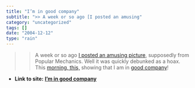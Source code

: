 ```yaml
---
title: "I’m in good company"
subtitle: ">> A week or so ago [I posted an amusing"
category: "uncategorized"
tags: []
date: "2004-12-12"
type: "rain"
---
```

>>

>> A week or so ago [I posted an amusing
picture](</weblogs/archives/000523.html>), supposedly from Popular Mechanics.
Well it was quickly debunked as a hoax. This [morning,
this,](<http://news.zdnet.com/2100-3513_22-5484053.html>) showing that I am in
[good company](<http://radio.weblogs.com/0001011/2004/12/11.html#a8862>)!


* **Link to site:** **[I’m in good company](None)**